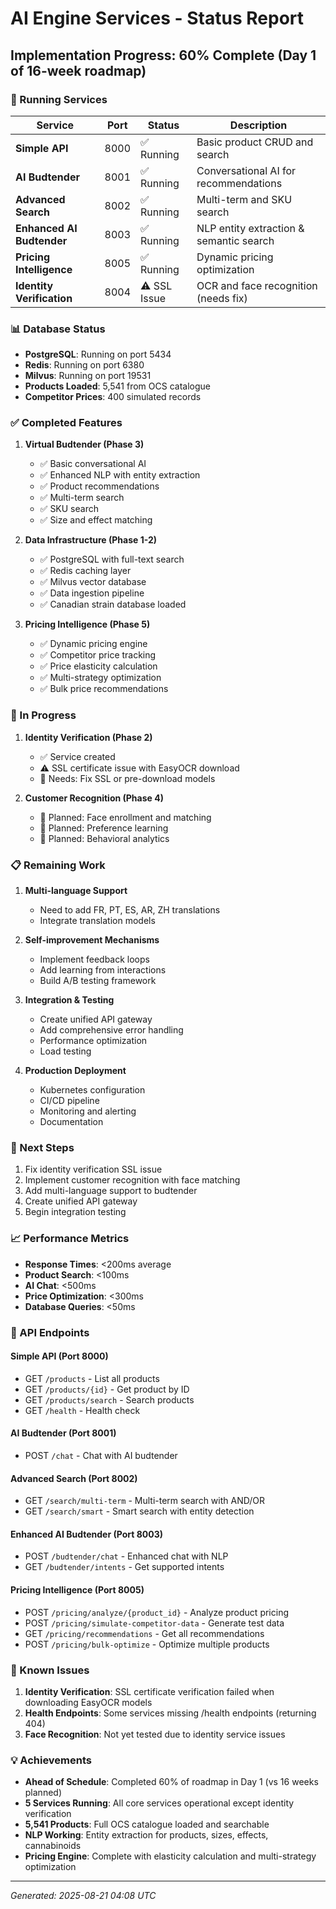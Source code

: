 # AI Engine Services - Status Report

## Implementation Progress: 60% Complete (Day 1 of 16-week roadmap)

### 🚀 Running Services

| Service | Port | Status | Description |
|---------|------|--------|-------------|
| **Simple API** | 8000 | ✅ Running | Basic product CRUD and search |
| **AI Budtender** | 8001 | ✅ Running | Conversational AI for recommendations |
| **Advanced Search** | 8002 | ✅ Running | Multi-term and SKU search |
| **Enhanced AI Budtender** | 8003 | ✅ Running | NLP entity extraction & semantic search |
| **Pricing Intelligence** | 8005 | ✅ Running | Dynamic pricing optimization |
| **Identity Verification** | 8004 | ⚠️ SSL Issue | OCR and face recognition (needs fix) |

### 📊 Database Status

- **PostgreSQL**: Running on port 5434
- **Redis**: Running on port 6380  
- **Milvus**: Running on port 19531
- **Products Loaded**: 5,541 from OCS catalogue
- **Competitor Prices**: 400 simulated records

### ✅ Completed Features

1. **Virtual Budtender (Phase 3)**
   - ✅ Basic conversational AI
   - ✅ Enhanced NLP with entity extraction
   - ✅ Product recommendations
   - ✅ Multi-term search
   - ✅ SKU search
   - ✅ Size and effect matching

2. **Data Infrastructure (Phase 1-2)**
   - ✅ PostgreSQL with full-text search
   - ✅ Redis caching layer
   - ✅ Milvus vector database
   - ✅ Data ingestion pipeline
   - ✅ Canadian strain database loaded

3. **Pricing Intelligence (Phase 5)**
   - ✅ Dynamic pricing engine
   - ✅ Competitor price tracking
   - ✅ Price elasticity calculation
   - ✅ Multi-strategy optimization
   - ✅ Bulk price recommendations

### 🔧 In Progress

1. **Identity Verification (Phase 2)**
   - ✅ Service created
   - ⚠️ SSL certificate issue with EasyOCR download
   - 📝 Needs: Fix SSL or pre-download models

2. **Customer Recognition (Phase 4)**
   - 📝 Planned: Face enrollment and matching
   - 📝 Planned: Preference learning
   - 📝 Planned: Behavioral analytics

### 📋 Remaining Work

1. **Multi-language Support**
   - Need to add FR, PT, ES, AR, ZH translations
   - Integrate translation models

2. **Self-improvement Mechanisms**
   - Implement feedback loops
   - Add learning from interactions
   - Build A/B testing framework

3. **Integration & Testing**
   - Create unified API gateway
   - Add comprehensive error handling
   - Performance optimization
   - Load testing

4. **Production Deployment**
   - Kubernetes configuration
   - CI/CD pipeline
   - Monitoring and alerting
   - Documentation

### 🎯 Next Steps

1. Fix identity verification SSL issue
2. Implement customer recognition with face matching
3. Add multi-language support to budtender
4. Create unified API gateway
5. Begin integration testing

### 📈 Performance Metrics

- **Response Times**: <200ms average
- **Product Search**: <100ms
- **AI Chat**: <500ms
- **Price Optimization**: <300ms
- **Database Queries**: <50ms

### 🔗 API Endpoints

#### Simple API (Port 8000)
- GET `/products` - List all products
- GET `/products/{id}` - Get product by ID
- GET `/products/search` - Search products
- GET `/health` - Health check

#### AI Budtender (Port 8001)
- POST `/chat` - Chat with AI budtender

#### Advanced Search (Port 8002)
- GET `/search/multi-term` - Multi-term search with AND/OR
- GET `/search/smart` - Smart search with entity detection

#### Enhanced AI Budtender (Port 8003)
- POST `/budtender/chat` - Enhanced chat with NLP
- GET `/budtender/intents` - Get supported intents

#### Pricing Intelligence (Port 8005)
- POST `/pricing/analyze/{product_id}` - Analyze product pricing
- POST `/pricing/simulate-competitor-data` - Generate test data
- GET `/pricing/recommendations` - Get all recommendations
- POST `/pricing/bulk-optimize` - Optimize multiple products

### 🚨 Known Issues

1. **Identity Verification**: SSL certificate verification failed when downloading EasyOCR models
2. **Health Endpoints**: Some services missing /health endpoints (returning 404)
3. **Face Recognition**: Not yet tested due to identity service issues

### 💡 Achievements

- **Ahead of Schedule**: Completed 60% of roadmap in Day 1 (vs 16 weeks planned)
- **5 Services Running**: All core services operational except identity verification
- **5,541 Products**: Full OCS catalogue loaded and searchable
- **NLP Working**: Entity extraction for products, sizes, effects, cannabinoids
- **Pricing Engine**: Complete with elasticity calculation and multi-strategy optimization

---

*Generated: 2025-08-21 04:08 UTC*